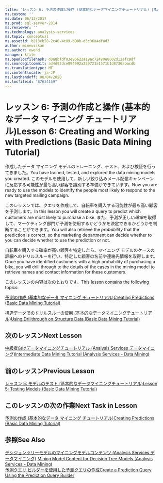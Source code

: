 ```yaml
---
title: 'レッスン 6: 予測の作成と操作 (基本的なデータマイニングチュートリアル) |Microsoft Docs'
ms.custom: ''
ms.date: 06/13/2017
ms.prod: sql-server-2014
ms.reviewer: ''
ms.technology: analysis-services
ms.topic: conceptual
ms.assetid: b213cb58-2c40-4c89-b08b-d3c36a4afad3
author: minewiskan
ms.author: owend
manager: kfile
ms.openlocfilehash: d0a8bfdf83e96622a19ac72490e8602d12afc9df
ms.sourcegitcommit: ad4d92dce894592a259721a1571b1d8736abacdb
ms.translationtype: MT
ms.contentlocale: ja-JP
ms.lasthandoff: 08/04/2020
ms.locfileid: "87634169"
---
```

# <a name="lesson-6-creating-and-working-with-predictions-basic-data-mining-tutorial"></a><span data-ttu-id="cf014-102">レッスン 6: 予測の作成と操作 (基本的なデータ マイニング チュートリアル)</span><span class="sxs-lookup"><span data-stu-id="cf014-102">Lesson 6: Creating and Working with Predictions (Basic Data Mining Tutorial)</span></span>
  <span data-ttu-id="cf014-103">作成したデータ マイニング モデルのトレーニング、テスト、および検証を行ってきました。</span><span class="sxs-lookup"><span data-stu-id="cf014-103">You have trained, tested, and explored the data mining models you created.</span></span> <span data-ttu-id="cf014-104">このモデルを使用して、新しい絞り込みメール配信キャンペーンに反応する可能性が最も高い顧客を識別する準備ができています。</span><span class="sxs-lookup"><span data-stu-id="cf014-104">Now you are ready to use the models to identify the people most likely to respond to the new targeted mailing campaign.</span></span>  
  
 <span data-ttu-id="cf014-105">このレッスンでは、クエリを作成して、自転車を購入する可能性が最も高い顧客を予測します。</span><span class="sxs-lookup"><span data-stu-id="cf014-105">In this lesson you will create a query to predict which customers are most likely to purchase a bike.</span></span> <span data-ttu-id="cf014-106">また、予測が正しい*確率*を取得して、マーケティング部門が予測を使用するかどうかを決定できるかどうかを判断することができます。</span><span class="sxs-lookup"><span data-stu-id="cf014-106">You will also retrieve the *probability* that the prediction is correct, so the marketing department can decide whether to you can decide whether to use the prediction or not.</span></span>  
  
 <span data-ttu-id="cf014-107">自転車を購入する確率が高い顧客を特定したら、マイニング モデルのケースの詳細へのドリルスルーを行い、特定した顧客の名前や連絡先情報を取得します。</span><span class="sxs-lookup"><span data-stu-id="cf014-107">Once you have identified customers with a high probability of purchasing a bike, you will drill through to the details of the cases in the mining model to retrieve names and contact information for these customers.</span></span>  
  
 <span data-ttu-id="cf014-108">このレッスンの内容は次のとおりです。</span><span class="sxs-lookup"><span data-stu-id="cf014-108">This lesson contains the following topics:</span></span>  
  
 [<span data-ttu-id="cf014-109">予測の作成 &#40;基本的なデータ マイニング チュートリアル&#41;</span><span class="sxs-lookup"><span data-stu-id="cf014-109">Creating Predictions &#40;Basic Data Mining Tutorial&#41;</span></span>](../../2014/tutorials/creating-predictions-basic-data-mining-tutorial.md)  
  
 [<span data-ttu-id="cf014-110">構造データでのドリルスルーの使用 &#40;基本的なデータマイニングチュートリアル&#41;</span><span class="sxs-lookup"><span data-stu-id="cf014-110">Using Drillthrough on Structure Data &#40;Basic Data Mining Tutorial&#41;</span></span>](../../2014/tutorials/using-drillthrough-on-structure-data-basic-data-mining-tutorial.md)  
  
## <a name="next-lesson"></a><span data-ttu-id="cf014-111">次のレッスン</span><span class="sxs-lookup"><span data-stu-id="cf014-111">Next Lesson</span></span>  
 [<span data-ttu-id="cf014-112">中級者向けデータマイニングチュートリアル &#40;Analysis Services データマイニング&#41;</span><span class="sxs-lookup"><span data-stu-id="cf014-112">Intermediate Data Mining Tutorial &#40;Analysis Services - Data Mining&#41;</span></span>](../../2014/tutorials/intermediate-data-mining-tutorial-analysis-services-data-mining.md)  
  
## <a name="previous-lesson"></a><span data-ttu-id="cf014-113">前のレッスン</span><span class="sxs-lookup"><span data-stu-id="cf014-113">Previous Lesson</span></span>  
 [<span data-ttu-id="cf014-114">レッスン 5: モデルのテスト &#40;基本的なデータマイニングチュートリアル&#41;</span><span class="sxs-lookup"><span data-stu-id="cf014-114">Lesson 5: Testing Models &#40;Basic Data Mining Tutorial&#41;</span></span>](../../2014/tutorials/lesson-5-testing-models-basic-data-mining-tutorial.md)  
  
## <a name="next-task-in-lesson"></a><span data-ttu-id="cf014-115">このレッスンの次の作業</span><span class="sxs-lookup"><span data-stu-id="cf014-115">Next Task in Lesson</span></span>  
 [<span data-ttu-id="cf014-116">予測の作成 &#40;基本的なデータ マイニング チュートリアル&#41;</span><span class="sxs-lookup"><span data-stu-id="cf014-116">Creating Predictions &#40;Basic Data Mining Tutorial&#41;</span></span>](../../2014/tutorials/creating-predictions-basic-data-mining-tutorial.md)  
  
## <a name="see-also"></a><span data-ttu-id="cf014-117">参照</span><span class="sxs-lookup"><span data-stu-id="cf014-117">See Also</span></span>  
 <span data-ttu-id="cf014-118">[デシジョンツリーモデルのマイニングモデルコンテンツ &#40;Analysis Services データマイニング&#41;](../../2014/analysis-services/data-mining/mining-model-content-for-decision-tree-models-analysis-services-data-mining.md) </span><span class="sxs-lookup"><span data-stu-id="cf014-118">[Mining Model Content for Decision Tree Models &#40;Analysis Services - Data Mining&#41;](../../2014/analysis-services/data-mining/mining-model-content-for-decision-tree-models-analysis-services-data-mining.md) </span></span>  
 [<span data-ttu-id="cf014-119">予測クエリ ビルダーを使用した予測クエリの作成</span><span class="sxs-lookup"><span data-stu-id="cf014-119">Create a Prediction Query Using the Prediction Query Builder</span></span>](../../2014/analysis-services/data-mining/create-a-prediction-query-using-the-prediction-query-builder.md)  
  
  
